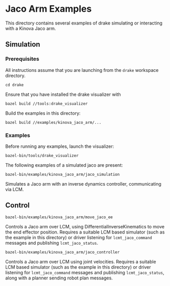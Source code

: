 # Jaco Arm Examples

This directory contains several examples of drake simulating or
interacting with a Kinova Jaco arm.

## Simulation

### Prerequisites

All instructions assume that you are launching from the `drake`
workspace directory.
```
cd drake
```

Ensure that you have installed the drake visualizer with
```
bazel build //tools:drake_visualizer
```

Build the examples in this directory:
```
bazel build //examples/kinova_jaco_arm/...
```

### Examples

Before running any examples, launch the visualizer:
```
bazel-bin/tools/drake_visualizer
```

The following examples of a simulated jaco are present:


```
bazel-bin/examples/kinova_jaco_arm/jaco_simulation
```

Simulates a Jaco arm with an inverse dynamics controller,
communicating via LCM.


## Control

```
bazel-bin/examples/kinova_jaco_arm/move_jaco_ee
```

Controls a Jaco arm over LCM, using DifferentialInverseKinematics to
move the end effector position.  Requires a suitable LCM based
simulator (such as the example in this directory) or driver listening
for ```lcmt_jaco_command``` messages and publishing ```lcmt_jaco_status```.


```
bazel-bin/examples/kinova_jaco_arm/jaco_controller
```

Controls a Jaco arm over LCM using joint velocities.  Requires a
suitable LCM based simulator (such as the example in this directory)
or driver listening for ```lcmt_jaco_command``` messages and
publishing ```lcmt_jaco_status```, along with a planner sending robot
plan messages.
